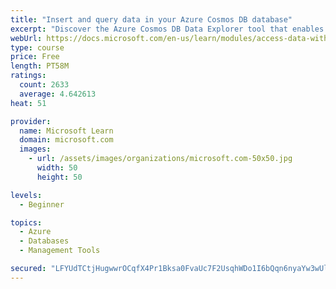 ```yaml
---
title: "Insert and query data in your Azure Cosmos DB database"
excerpt: "Discover the Azure Cosmos DB Data Explorer tool that enables you to add or modify data. Create stored procedures in JavaScript."
webUrl: https://docs.microsoft.com/en-us/learn/modules/access-data-with-cosmos-db-and-sql-api/
type: course
price: Free
length: PT58M
ratings:
  count: 2633
  average: 4.642613
heat: 51

provider:
  name: Microsoft Learn
  domain: microsoft.com
  images:
    - url: /assets/images/organizations/microsoft.com-50x50.jpg
      width: 50
      height: 50

levels:
  - Beginner

topics:
  - Azure
  - Databases
  - Management Tools

secured: "LFYUdTCtjHugwwrOCqfX4Pr1Bksa0FvaUc7F2UsqhWDo1I6bQqn6nyaYw3wUlnKbL4GD35W/k+R9ykk5Bp1eetEmURtyEHmVwg7WuMLNoPmO+YZcArmUw5w6Bz4Bw7mIO2BCUcpmQmhAH9LcmfscJV59IGcZhU+aw9vySybUt4fHHUEiPuq87cnSHQhfGq8ty1Ah5j4MHu7bFH5fakgupXfBYoS/HceHMkLGgw39dzM2bvwqHYX4GruX4vFNkzaD78MsIXFYAWbmGLIPjV56NRYu9KyRYvGi4sim7yZwPbzidrEdjDpDf3L+lMQAOndaUHm8OpKySzwY0ZrWsmOAI+eP5FFvYGaOi84oIQUN3gkOgbGo4qA+/Ea0dlIoNOXHYcvSFmPzdvVGfs0563d02W7/9NguZxb5PVswqOi7GzY=;MbDaQ0ayJOqERgkLRBS29Q=="
---
```


